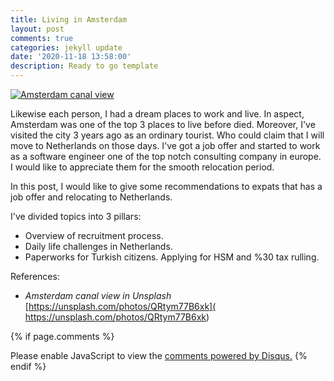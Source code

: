 ```yaml
---
title: Living in Amsterdam
layout: post
comments: true
categories: jekyll update
date: '2020-11-18 13:58:00'
description: Ready to go template
---
```


[![Amsterdam canal view](/assets/img/amsterdam_main.jpg "Amsterdam canal view")](/assets/img/amsterdam_main.jpg)

Likewise each person, I had a dream places to work and live. In aspect,  Amsterdam was one of the top 3 places to live before died. Moreover, I've visited the city 3 years ago as an ordinary tourist. Who could claim that I will move to Netherlands on those days. I've got a job offer and started to work as a software engineer one of the top notch consulting company in europe.  I would like to appreciate them for the smooth relocation period.

In this post, I would like to give some recommendations to expats that has a job offer and relocating to Netherlands. 


I've divided topics into 3 pillars:   
* Overview of recruitment process.
* Daily life challenges in Netherlands.
* Paperworks for Turkish citizens. Applying for HSM and %30 tax rulling. 


References:
*  *Amsterdam canal view in Unsplash*  [https://unsplash.com/photos/QRtym77B6xk]( https://unsplash.com/photos/QRtym77B6xk)


{% if page.comments %} 
<div id="disqus_thread"></div>
<script>
    /**
    *  RECOMMENDED CONFIGURATION VARIABLES: EDIT AND UNCOMMENT THE SECTION BELOW TO INSERT DYNAMIC VALUES FROM YOUR PLATFORM OR CMS.
    *  LEARN WHY DEFINING THESE VARIABLES IS IMPORTANT: https://disqus.com/admin/universalcode/#configuration-variables    */
    /*
    var disqus_config = function () {
    this.page.url = PAGE_URL;  // Replace PAGE_URL with your page's canonical URL variable
    this.page.identifier = PAGE_IDENTIFIER; // Replace PAGE_IDENTIFIER with your page's unique identifier variable
    };
    */
    (function() { // DON'T EDIT BELOW THIS LINE
    var d = document, s = d.createElement('script');
    s.src = 'https://blog-umutykaya-com.disqus.com/embed.js';
    s.setAttribute('data-timestamp', +new Date());
    (d.head || d.body).appendChild(s);
    })();
</script>
<noscript>Please enable JavaScript to view the <a href="https://disqus.com/?ref_noscript">comments powered by Disqus.</a></noscript>
{% endif %}
